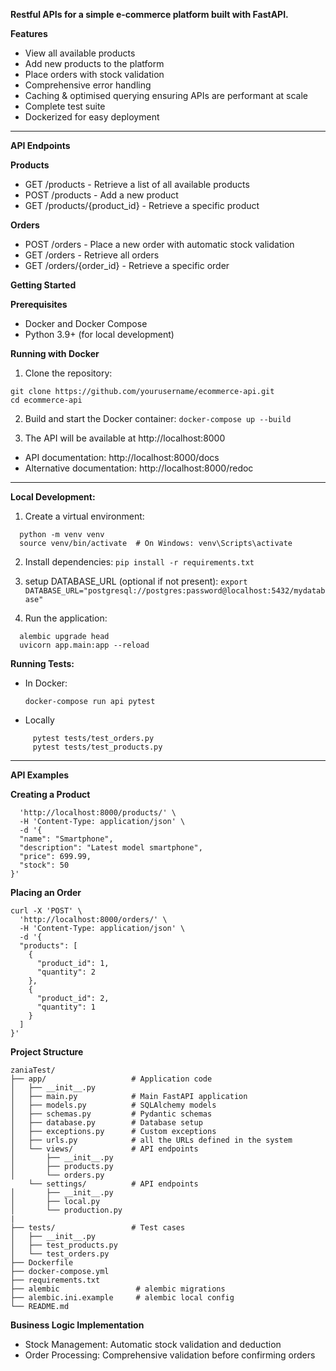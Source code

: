 **Restful APIs for a simple e-commerce platform built with FastAPI.**


**Features**

- View all available products
- Add new products to the platform
- Place orders with stock validation
- Comprehensive error handling
- Caching & optimised querying ensuring APIs are performant at scale
- Complete test suite
- Dockerized for easy deployment

---
**API Endpoints**

**Products**

- GET /products - Retrieve a list of all available products
- POST /products - Add a new product
- GET /products/{product_id} - Retrieve a specific product

**Orders**

- POST /orders - Place a new order with automatic stock validation
- GET /orders - Retrieve all orders
- GET /orders/{order_id} - Retrieve a specific order

**Getting Started**

**Prerequisites**
- Docker and Docker Compose
- Python 3.9+ (for local development)

**Running with Docker**

1. Clone the repository:
```
git clone https://github.com/yourusername/ecommerce-api.git
cd ecommerce-api
```

2. Build and start the Docker container:
```docker-compose up --build```

3. The API will be available at http://localhost:8000
- API documentation: http://localhost:8000/docs
- Alternative documentation: http://localhost:8000/redoc

---
**Local Development:**

1. Create a virtual environment:
```
  python -m venv venv
  source venv/bin/activate  # On Windows: venv\Scripts\activate
```

2. Install dependencies:
```pip install -r requirements.txt```

3. setup DATABASE_URL (optional if not present):
```export DATABASE_URL="postgresql://postgres:password@localhost:5432/mydatabase"```

4. Run the application:
```
  alembic upgrade head
  uvicorn app.main:app --reload
```


**Running Tests:**

- In Docker:

  ```docker-compose run api pytest```
  
- Locally
```
     pytest tests/test_orders.py
     pytest tests/test_products.py
```

---
**API Examples**

**Creating a Product**

```curl -X 'POST' \
  'http://localhost:8000/products/' \
  -H 'Content-Type: application/json' \
  -d '{
  "name": "Smartphone",
  "description": "Latest model smartphone",
  "price": 699.99,
  "stock": 50
}'
```

**Placing an Order**
```
curl -X 'POST' \
  'http://localhost:8000/orders/' \
  -H 'Content-Type: application/json' \
  -d '{
  "products": [
    {
      "product_id": 1,
      "quantity": 2
    },
    {
      "product_id": 2,
      "quantity": 1
    }
  ]
}'
```

**Project Structure**

```
zaniaTest/
├── app/                   # Application code
│   ├── __init__.py
│   ├── main.py            # Main FastAPI application
│   ├── models.py          # SQLAlchemy models
│   ├── schemas.py         # Pydantic schemas
│   ├── database.py        # Database setup
│   ├── exceptions.py      # Custom exceptions
│   ├── urls.py            # all the URLs defined in the system
│   └── views/             # API endpoints
│       ├── __init__.py
│       ├── products.py
│       └── orders.py
    └── settings/          # API endpoints
│       ├── __init__.py
│       ├── local.py
│       └── production.py
|
├── tests/                 # Test cases
│   ├── __init__.py
│   ├── test_products.py
│   └── test_orders.py
├── Dockerfile
├── docker-compose.yml
├── requirements.txt
├── alembic                 # alembic migrations 
├── alembic.ini.example     # alembic local config
└── README.md

```


**Business Logic Implementation**
- Stock Management: Automatic stock validation and deduction
- Order Processing: Comprehensive validation before confirming orders
